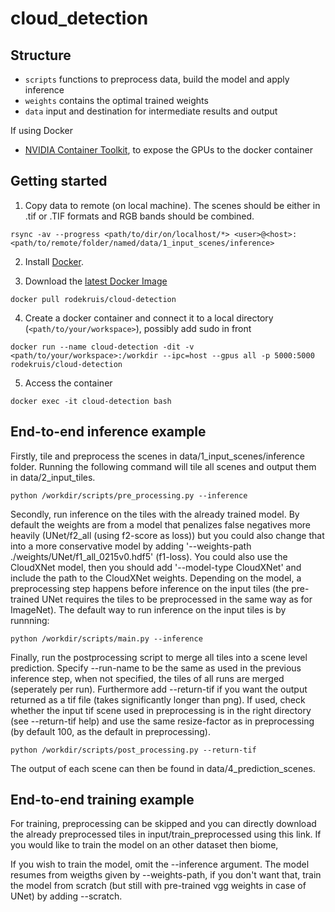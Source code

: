 # cloud_detection







## Structure
* `scripts` functions to preprocess data, build the model and apply inference
* `weights` contains the optimal trained weights
* `data` input and destination for intermediate results and output



If using Docker
* [NVIDIA Container Toolkit](https://docs.nvidia.com/datacenter/cloud-native/container-toolkit/install-guide.html), to expose the GPUs to the docker container








## Getting started
1. Copy data to remote (on local machine). The scenes should be either in .tif or .TIF formats and RGB bands should be combined.
```
rsync -av --progress <path/to/dir/on/localhost/*> <user>@<host>:<path/to/remote/folder/named/data/1_input_scenes/inference> 
```

2. Install [Docker](https://www.docker.com/get-started).

3. Download the [latest Docker Image](https://hub.docker.com/r/rodekruis/automated-building-detection)
```
docker pull rodekruis/cloud-detection
```
4. Create a docker container and connect it to a local directory (`<path/to/your/workspace>`), possibly add sudo in front
```
docker run --name cloud-detection -dit -v <path/to/your/workspace>:/workdir --ipc=host --gpus all -p 5000:5000 rodekruis/cloud-detection
```
5. Access the container
```
docker exec -it cloud-detection bash
```




## End-to-end inference example
Firstly, tile and preprocess the scenes in data/1_input_scenes/inference folder. Running the following command will tile all scenes and output them in data/2_input_tiles.
```
python /workdir/scripts/pre_processing.py --inference
```

Secondly, run inference on the tiles with the already trained model. By default the weights are from a model that penalizes false negatives more heavily (UNet/f2_all (using f2-score as loss)) but you could also change that into a more conservative model by adding '--weights-path ./weights/UNet/f1_all_0215v0.hdf5' (f1-loss). You could also use the CloudXNet model, then you should add '--model-type CloudXNet' and include the path to the CloudXNet weights. Depending on the model, a preprocessing step happens before inference on the input tiles (the pre-trained UNet requires the tiles to be preprocessed in the same way as for ImageNet). The default way to run inference on the input tiles is by runnning:


```
python /workdir/scripts/main.py --inference 
```


Finally, run the postprocessing script to merge all tiles into a scene level prediction. Specify --run-name to be the same as used in the previous inference step, when not specified, the tiles of all runs are merged (seperately per run). Furthermore add --return-tif if you want the output returned as a tif file (takes significantly longer than png). If used, check whether the input tif scene used in preprocessing is in the right directory (see --return-tif help) and use the same resize-factor as in preprocessing (by default 100, as the default in preprocessing).
```
python /workdir/scripts/post_processing.py --return-tif 
```

The output of each scene can then be found in data/4_prediction_scenes.




## End-to-end training example


For training, preprocessing can be skipped and you can directly download the already preprocessed tiles in input/train_preprocessed using this link. If you would like to train the model on an other dataset then biome, 

If you wish to train the model, omit the --inference argument. The model resumes from weigths given by --weights-path, if you don't want that, train the model from scratch (but still with pre-trained vgg weights in case of UNet) by adding --scratch.
